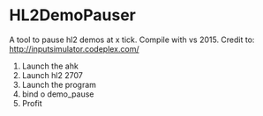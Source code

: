# HL2DemoPauser
A tool to pause hl2 demos at x tick.
Compile with vs 2015.
Credit to: http://inputsimulator.codeplex.com/

1. Launch the ahk
2. Launch hl2 2707
3. Launch the program
4. bind o demo_pause
5. Profit
